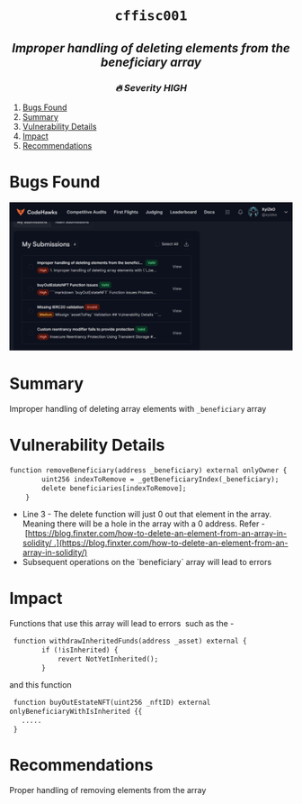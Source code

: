 <h1 align="center"><code> cffisc001 </code></h1>
<h2 align="center"><i>Improper handling of deleting elements from the beneficiary array</i></h2>
<h3 align="center"><i> 🔥 Severity HIGH</i></h3>


1. [Bugs Found](#bugs-found)
2. [Summary](#summary)
3. [Vulnerability Details](#vulnerability-details)
4. [Impact](#impact)
5. [Recommendations](#recommendations)

# Bugs Found

[![](../../gfx/cffisc.jpg)](https://x.com/xyizko)

# Summary 

Improper handling of deleting array elements with `_beneficiary` array 

# Vulnerability Details

```solidity 
function removeBeneficiary(address _beneficiary) external onlyOwner {
        uint256 indexToRemove = _getBeneficiaryIndex(_beneficiary);
        delete beneficiaries[indexToRemove];
    }
```

* Line 3 - The delete function will just 0 out that element in the array. Meaning there will be a hole in the array with a 0 address. Refer - [https://blog.finxter.com/how-to-delete-an-element-from-an-array-in-solidity/ .](https://blog.finxter.com/how-to-delete-an-element-from-an-array-in-solidity/)
* Subsequent operations on the \`beneficiary\` array will lead to errors

# Impact

Functions that use this array will lead to errors  such as the -

```solidity 
 function withdrawInheritedFunds(address _asset) external {
        if (!isInherited) {
            revert NotYetInherited();
        }
```

and this function 

```solidity 
 function buyOutEstateNFT(uint256 _nftID) external onlyBeneficiaryWithIsInherited {{
   .....
 }
```
# Recommendations

Proper handling of removing elements from the array
